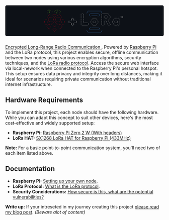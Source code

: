 # ![rpi-lora-encrypted-comms](documentation/banner-v1.0.png)

<ins> Encrypted Long-Range Radio Communication </ins>, Powered by [Raspberry Pi](https://en.wikipedia.org/wiki/Raspberry_Pi) and the LoRa protocol, this project enables secure, offline communication between two nodes using various encryption algorithms, security techniques, and the [LoRa radio protocol](https://en.wikipedia.org/wiki/LoRa). Access the secure web interface via local-nework when connected to the Raspberry Pi's personal hotspot. This setup ensures data privacy and integrity over long distances, making it ideal for scenarios requiring private communication without traditional internet infrastructure.

## Hardware Requirements

To implement this project, each node should have the following hardware. While you can adapt this concept to suit other devices, here's the most cost-effective and widely supported setup:

- **Raspberry Pi:** [Raspberry Pi Zero 2 W (With headers)](https://thepihut.com/products/raspberry-pi-zero-2?variant=43855634497731)
- **LoRa HAT:** [SX1268 LoRa HAT for Raspberry Pi (433MHz)](https://thepihut.com/products/sx1268-lora-hat-for-raspberry-pi-433mhz)

**Note:** For a basic point-to-point communication system, you'll need two of each item listed above.

## Documentation

- **Raspberry PI:** [Setting up your own node](documentation/setup.md).
- **LoRa Protocol:** [What is the LoRa protocol](documentation/lora.md).
- **Security Conciderations:** [How secure is this, what are the potential vulnerabilities?](documentation/security.md)

**Write up:** If your intreseted in my journey creating this project [please read my blog post](https://reeceharris.net/blog/creating-a-secure-radio-communication-system/). *(Beware alot of content)*

<!--

## Prerequisites

- Docker: Ensure Docker is installed on your system. You can download it from Docker's official website.
- Docker Compose Plugin: Make sure you have the Docker Compose plugin installed. If you're using a recent version of Docker Desktop, it should be included. Otherwise, follow these instructions for installation.

## Installation

```bash
git clone https://github.com/NotReeceHarris/rpi-lora-encrypted-comms.git
cd rpi-lora-encrypted-comms
docker compose up --build -d
```
I aim to provide pre-configured ISO images for the Raspberry Pi Zero 2 W in the future to simplify deployment on this specific hardware.

### Additional Tips

```bash
# Building with No Cache: If you encounter issues or want to force a complete rebuild
docker compose build --no-cache

# Running in Detached Mode: To run the containers in the background
docker compose up --build -d

# Stopping the Containers: To stop the running containers
docker compose down
```

## Documentation

- [SX1268 433M LoRa HAT](https://www.waveshare.com/wiki/SX1268_433M_LoRa_HAT)
- [Docker Compose](https://docs.docker.com/engine/install/debian/)


## What is LoRa?

LoRa (Long Range) is a wireless modulation technique based on Chirp Spread Spectrum (CSS) technology, which uses chirp pulses to encode information on radio waves, similar to how dolphins and bats communicate. This technology:

- Offers **robustness** against disturbances, allowing for reliable communication over long distances.
- Is perfect for applications transmitting **small data packets** at **low bit rates** with **extended range** compared to technologies like WiFi, Bluetooth, or ZigBee.
- Supports **low power consumption**, making it ideal for battery-powered IoT devices.

LoRa operates on license-free sub-GHz ISM bands like:
- 915 MHz (North America)
- 868 MHz (Europe)
- 433 MHz (Asia)

It can also operate on 2.4 GHz for higher data rates but at the expense of range.

![Bandwidth vs. Range](assets/500px-SX1268-433M-LoRa-HAT-103.jpg)

-->
